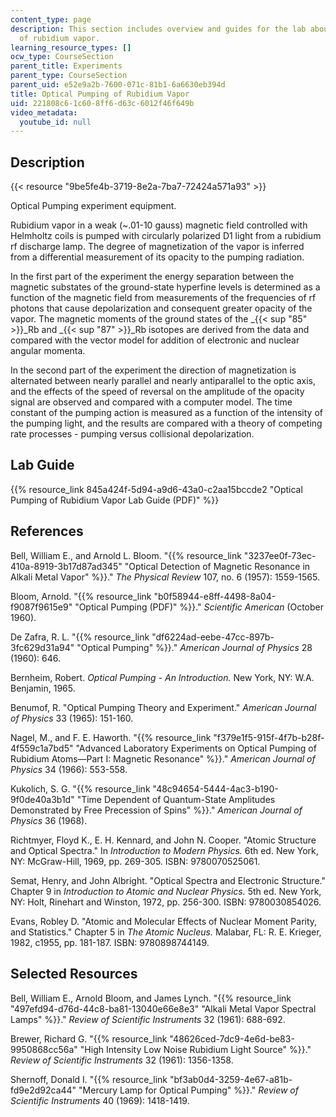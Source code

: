 ```yaml
---
content_type: page
description: This section includes overview and guides for the lab about optical pumping
  of rubidium vapor.
learning_resource_types: []
ocw_type: CourseSection
parent_title: Experiments
parent_type: CourseSection
parent_uid: e52e9a2b-7600-071c-81b1-6a6630eb394d
title: Optical Pumping of Rubidium Vapor
uid: 221808c6-1c60-8ff6-d63c-6012f46f649b
video_metadata:
  youtube_id: null
---
```


Description
-----------

{{< resource "9be5fe4b-3719-8e2a-7ba7-72424a571a93" >}}

Optical Pumping experiment equipment.

Rubidium vapor in a weak (~.01-10 gauss) magnetic field controlled with Helmholtz coils is pumped with circularly polarized D1 light from a rubidium rf discharge lamp. The degree of magnetization of the vapor is inferred from a differential measurement of its opacity to the pumping radiation.

In the first part of the experiment the energy separation between the magnetic substates of the ground-state hyperfine levels is determined as a function of the magnetic field from measurements of the frequencies of rf photons that cause depolarization and consequent greater opacity of the vapor. The magnetic moments of the ground states of the _{{< sup "85" >}}_Rb and _{{< sup "87" >}}_Rb isotopes are derived from the data and compared with the vector model for addition of electronic and nuclear angular momenta.

In the second part of the experiment the direction of magnetization is alternated between nearly parallel and nearly antiparallel to the optic axis, and the effects of the speed of reversal on the amplitude of the opacity signal are observed and compared with a computer model. The time constant of the pumping action is measured as a function of the intensity of the pumping light, and the results are compared with a theory of competing rate processes - pumping versus collisional depolarization.

Lab Guide
---------

{{% resource_link 845a424f-5d94-a9d6-43a0-c2aa15bccde2 "Optical Pumping of Rubidium Vapor Lab Guide (PDF)" %}}

References
----------

Bell, William E., and Arnold L. Bloom. "{{% resource_link "3237ee0f-73ec-410a-8919-3b17d87ad345" "Optical Detection of Magnetic Resonance in Alkali Metal Vapor" %}}." _The Physical Review_ 107, no. 6 (1957): 1559-1565.

Bloom, Arnold. "{{% resource_link "b0f58944-e8ff-4498-8a04-f9087f9615e9" "Optical Pumping (PDF)" %}}." _Scientific American_ (October 1960).

De Zafra, R. L. "{{% resource_link "df6224ad-eebe-47cc-897b-3fc629d31a94" "Optical Pumping" %}}." _American Journal of Physics_ 28 (1960): 646.

Bernheim, Robert. _Optical Pumping - An Introduction._ New York, NY: W.A. Benjamin, 1965.

Benumof, R. "Optical Pumping Theory and Experiment." _American Journal of Physics_ 33 (1965): 151-160.

Nagel, M., and F. E. Haworth. "{{% resource_link "f379e1f5-915f-4f7b-b28f-4f559c1a7bd5" "Advanced Laboratory Experiments on Optical Pumping of Rubidium Atoms—Part I: Magnetic Resonance" %}}." _American Journal of Physics_ 34 (1966): 553-558.

Kukolich, S. G. "{{% resource_link "48c94654-5444-4ac3-b190-9f0de40a3b1d" "Time Dependent of Quantum-State Amplitudes Demonstrated by Free Precession of Spins" %}}." _American Journal of Physics_ 36 (1968).

Richtmyer, Floyd K., E. H. Kennard, and John N. Cooper. "Atomic Structure and Optical Spectra." In _Introduction to Modern Physics._ 6th ed. New York, NY: McGraw-Hill, 1969, pp. 269-305. ISBN: 9780070525061.

Semat, Henry, and John Albright. "Optical Spectra and Electronic Structure." Chapter 9 in _Introduction to Atomic and Nuclear Physics._ 5th ed. New York, NY: Holt, Rinehart and Winston, 1972, pp. 256-300. ISBN: 9780030854026.

Evans, Robley D. "Atomic and Molecular Effects of Nuclear Moment Parity, and Statistics." Chapter 5 in _The Atomic Nucleus._ Malabar, FL: R. E. Krieger, 1982, c1955, pp. 181-187. ISBN: 9780898744149.

Selected Resources
------------------

Bell, William E., Arnold Bloom, and James Lynch. "{{% resource_link "497efd94-d76d-44c8-ba81-13040e66e8e3" "Alkali Metal Vapor Spectral Lamps" %}}." _Review of Scientific Instruments_ 32 (1961): 688-692.

Brewer, Richard G. "{{% resource_link "48626ced-7dc9-4e6d-be83-9950868cc56a" "High Intensity Low Noise Rubidium Light Source" %}}." _Review of Scientific Instruments_ 32 (1961): 1356-1358.

Shernoff, Donald I. "{{% resource_link "bf3ab0d4-3259-4e67-a81b-fd9e2d92ca44" "Mercury Lamp for Optical Pumping" %}}." _Review of Scientific Instruments_ 40 (1969): 1418-1419.